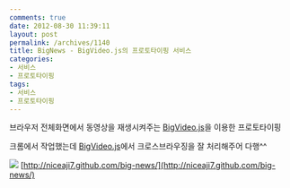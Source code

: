 ```yaml
---
comments: true
date: 2012-08-30 11:39:11
layout: post
permalink: /archives/1140
title: BigNews - BigVideo.js의 프로토타이핑 서비스
categories:
- 서비스
- 프로토타이핑
tags:
- 서비스
- 프로토타이핑
---
```


브라우저 전체화면에서 동영상을 재생시켜주는 [BigVideo.js](http://dfcb.github.com/BigVideo.js/)을 이용한  프로토타이핑  

크롬에서 작업했는데 [BigVideo.js](http://dfcb.github.com/BigVideo.js/)에서 크로스브라우징을 잘 처리해주어 다행^^


[![](https://img.skitch.com/20120830-fgr1qybh46xjajj7cw6pxumfs4.jpg)](http://niceaji7.github.com/big-news/)
[http://niceaji7.github.com/big-news/](http://niceaji7.github.com/big-news/)
